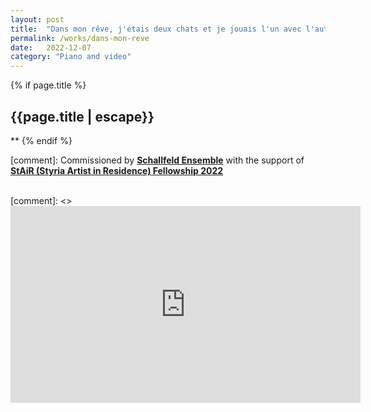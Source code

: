 ```yaml
---
layout: post
title:  "Dans mon rêve, j'étais deux chats et je jouais l'un avec l'autre"
permalink: /works/dans-mon-reve
date:   2022-12-07
category: "Piano and video"
---
```

{% if page.title %}
<h2>{{page.title | escape}}</h2>
**
{% endif %}

[comment]: Commissioned by [**Schallfeld Ensemble**][schallfeld] with the support of [**StAiR (Styria Artist in Residence) Fellowship 2022**][stair-2022] <br>
 <br>


[comment]: <> <iframe width="560" height="315" src="https://www.youtube.com/embed/YBA4iRZiIyI" frameborder="0" allow="accelerometer; autoplay; clipboard-write; encrypted-media; gyroscope; picture-in-picture" allowfullscreen></iframe>


[schallfeld]: https://www.schallfeldensemble.com/
[stair-2022]: https://www.kultur.steiermark.at/cms/beitrag/12623533/166342314/
